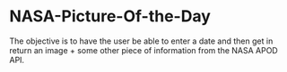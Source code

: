 # NASA-Picture-Of-the-Day
The objective is to have the user be able to enter a date and then get in return an image + some other piece of information from the NASA APOD API.
